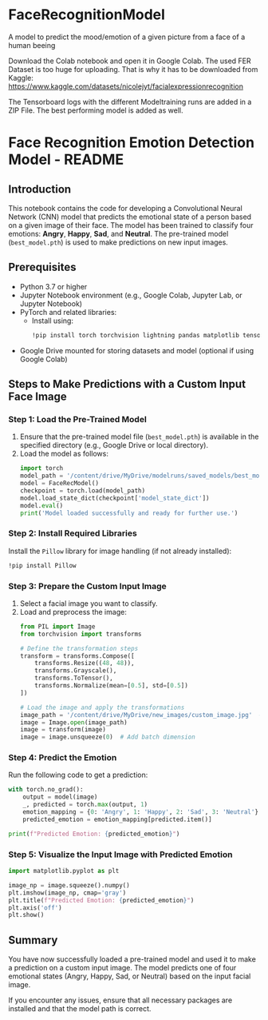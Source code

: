 # FaceRecognitionModel
A model to predict the mood/emotion of a given picture from a face of a human beeing

Download the Colab notebook and open it in Google Colab.
The used FER Dataset is too huge for uploading. That is why it has to be downloaded from Kaggle: https://www.kaggle.com/datasets/nicolejyt/facialexpressionrecognition

The Tensorboard logs with the different Modeltraining runs are added in a ZIP File.
The best performing model is added as well.

# Face Recognition Emotion Detection Model - README

## Introduction

This notebook contains the code for developing a Convolutional Neural Network (CNN) model that predicts the emotional state of a person based on a given image of their face. The model has been trained to classify four emotions: **Angry**, **Happy**, **Sad**, and **Neutral**. The pre-trained model (`best_model.pth`) is used to make predictions on new input images.

## Prerequisites

- Python 3.7 or higher
- Jupyter Notebook environment (e.g., Google Colab, Jupyter Lab, or Jupyter Notebook)
- PyTorch and related libraries:
  - Install using:
    ```sh
    !pip install torch torchvision lightning pandas matplotlib tensorboard
    ```
- Google Drive mounted for storing datasets and model (optional if using Google Colab)

## Steps to Make Predictions with a Custom Input Face Image

### Step 1: Load the Pre-Trained Model

1. Ensure that the pre-trained model file (`best_model.pth`) is available in the specified directory (e.g., Google Drive or local directory).
2. Load the model as follows:
    ```python
    import torch
    model_path = '/content/drive/MyDrive/modelruns/saved_models/best_model.pth'  # Adjust the path as needed
    model = FaceRecModel()
    checkpoint = torch.load(model_path)
    model.load_state_dict(checkpoint['model_state_dict'])
    model.eval()
    print('Model loaded successfully and ready for further use.')
    ```

### Step 2: Install Required Libraries

Install the `Pillow` library for image handling (if not already installed):
```sh
!pip install Pillow
```

### Step 3: Prepare the Custom Input Image

1. Select a facial image you want to classify.
2. Load and preprocess the image:
    ```python
    from PIL import Image
    from torchvision import transforms

    # Define the transformation steps
    transform = transforms.Compose([
        transforms.Resize((48, 48)),
        transforms.Grayscale(),
        transforms.ToTensor(),
        transforms.Normalize(mean=[0.5], std=[0.5])
    ])

    # Load the image and apply the transformations
    image_path = '/content/drive/MyDrive/new_images/custom_image.jpg'  # Replace with your image path
    image = Image.open(image_path)
    image = transform(image)
    image = image.unsqueeze(0)  # Add batch dimension
    ```

### Step 4: Predict the Emotion

Run the following code to get a prediction:
```python
with torch.no_grad():
    output = model(image)
    _, predicted = torch.max(output, 1)
    emotion_mapping = {0: 'Angry', 1: 'Happy', 2: 'Sad', 3: 'Neutral'}
    predicted_emotion = emotion_mapping[predicted.item()]

print(f"Predicted Emotion: {predicted_emotion}")
```

### Step 5: Visualize the Input Image with Predicted Emotion

```python
import matplotlib.pyplot as plt

image_np = image.squeeze().numpy()
plt.imshow(image_np, cmap='gray')
plt.title(f"Predicted Emotion: {predicted_emotion}")
plt.axis('off')
plt.show()
```

## Summary

You have now successfully loaded a pre-trained model and used it to make a prediction on a custom input image. The model predicts one of four emotional states (Angry, Happy, Sad, or Neutral) based on the input facial image.

If you encounter any issues, ensure that all necessary packages are installed and that the model path is correct.



